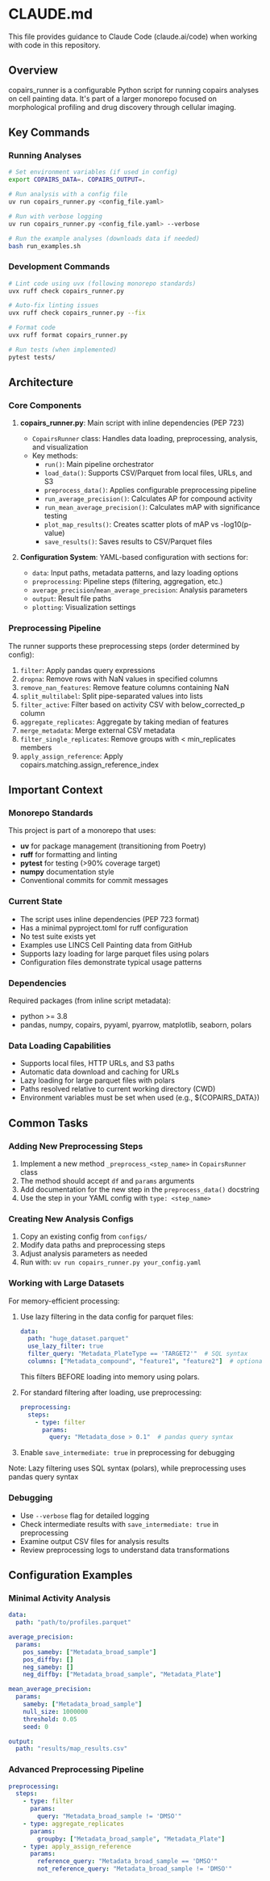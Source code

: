 # CLAUDE.md

This file provides guidance to Claude Code (claude.ai/code) when working with code in this repository.

## Overview

copairs_runner is a configurable Python script for running copairs analyses on cell painting data. It's part of a larger monorepo focused on morphological profiling and drug discovery through cellular imaging.

## Key Commands

### Running Analyses
```bash
# Set environment variables (if used in config)
export COPAIRS_DATA=. COPAIRS_OUTPUT=.

# Run analysis with a config file
uv run copairs_runner.py <config_file.yaml>

# Run with verbose logging
uv run copairs_runner.py <config_file.yaml> --verbose

# Run the example analyses (downloads data if needed)
bash run_examples.sh
```

### Development Commands
```bash
# Lint code using uvx (following monorepo standards)
uvx ruff check copairs_runner.py

# Auto-fix linting issues
uvx ruff check copairs_runner.py --fix

# Format code
uvx ruff format copairs_runner.py

# Run tests (when implemented)
pytest tests/
```

## Architecture

### Core Components
1. **copairs_runner.py**: Main script with inline dependencies (PEP 723)
   - `CopairsRunner` class: Handles data loading, preprocessing, analysis, and visualization
   - Key methods:
     - `run()`: Main pipeline orchestrator
     - `load_data()`: Supports CSV/Parquet from local files, URLs, and S3
     - `preprocess_data()`: Applies configurable preprocessing pipeline
     - `run_average_precision()`: Calculates AP for compound activity
     - `run_mean_average_precision()`: Calculates mAP with significance testing
     - `plot_map_results()`: Creates scatter plots of mAP vs -log10(p-value)
     - `save_results()`: Saves results to CSV/Parquet files

2. **Configuration System**: YAML-based configuration with sections for:
   - `data`: Input paths, metadata patterns, and lazy loading options
   - `preprocessing`: Pipeline steps (filtering, aggregation, etc.)
   - `average_precision`/`mean_average_precision`: Analysis parameters
   - `output`: Result file paths
   - `plotting`: Visualization settings

### Preprocessing Pipeline
The runner supports these preprocessing steps (order determined by config):
1. `filter`: Apply pandas query expressions
2. `dropna`: Remove rows with NaN values in specified columns
3. `remove_nan_features`: Remove feature columns containing NaN
4. `split_multilabel`: Split pipe-separated values into lists
5. `filter_active`: Filter based on activity CSV with below_corrected_p column
6. `aggregate_replicates`: Aggregate by taking median of features
7. `merge_metadata`: Merge external CSV metadata
8. `filter_single_replicates`: Remove groups with < min_replicates members
9. `apply_assign_reference`: Apply copairs.matching.assign_reference_index

## Important Context

### Monorepo Standards
This project is part of a monorepo that uses:
- **uv** for package management (transitioning from Poetry)
- **ruff** for formatting and linting
- **pytest** for testing (>90% coverage target)
- **numpy** documentation style
- Conventional commits for commit messages

### Current State
- The script uses inline dependencies (PEP 723 format)
- Has a minimal pyproject.toml for ruff configuration
- No test suite exists yet
- Examples use LINCS Cell Painting data from GitHub
- Supports lazy loading for large parquet files using polars
- Configuration files demonstrate typical usage patterns

### Dependencies
Required packages (from inline script metadata):
- python >= 3.8
- pandas, numpy, copairs, pyyaml, pyarrow, matplotlib, seaborn, polars

### Data Loading Capabilities
- Supports local files, HTTP URLs, and S3 paths
- Automatic data download and caching for URLs
- Lazy loading for large parquet files with polars
- Paths resolved relative to current working directory (CWD)
- Environment variables must be set when used (e.g., ${COPAIRS_DATA})

## Common Tasks

### Adding New Preprocessing Steps
1. Implement a new method `_preprocess_<step_name>` in `CopairsRunner` class
2. The method should accept `df` and `params` arguments
3. Add documentation for the new step in the `preprocess_data()` docstring
4. Use the step in your YAML config with `type: <step_name>`

### Creating New Analysis Configs
1. Copy an existing config from `configs/`
2. Modify data paths and preprocessing steps
3. Adjust analysis parameters as needed
4. Run with: `uv run copairs_runner.py your_config.yaml`

### Working with Large Datasets
For memory-efficient processing:
1. Use lazy filtering in the data config for parquet files:
   ```yaml
   data:
     path: "huge_dataset.parquet"
     use_lazy_filter: true
     filter_query: "Metadata_PlateType == 'TARGET2'"  # SQL syntax
     columns: ["Metadata_compound", "feature1", "feature2"]  # optional
   ```
   This filters BEFORE loading into memory using polars.

2. For standard filtering after loading, use preprocessing:
   ```yaml
   preprocessing:
     steps:
       - type: filter
         params:
           query: "Metadata_dose > 0.1"  # pandas query syntax
   ```

3. Enable `save_intermediate: true` in preprocessing for debugging

Note: Lazy filtering uses SQL syntax (polars), while preprocessing uses pandas query syntax

### Debugging
- Use `--verbose` flag for detailed logging
- Check intermediate results with `save_intermediate: true` in preprocessing
- Examine output CSV files for analysis results
- Review preprocessing logs to understand data transformations

## Configuration Examples

### Minimal Activity Analysis
```yaml
data:
  path: "path/to/profiles.parquet"

average_precision:
  params:
    pos_sameby: ["Metadata_broad_sample"]
    pos_diffby: []
    neg_sameby: []
    neg_diffby: ["Metadata_broad_sample", "Metadata_Plate"]

mean_average_precision:
  params:
    sameby: ["Metadata_broad_sample"]
    null_size: 1000000
    threshold: 0.05
    seed: 0

output:
  path: "results/map_results.csv"
```

### Advanced Preprocessing Pipeline
```yaml
preprocessing:
  steps:
    - type: filter
      params:
        query: "Metadata_broad_sample != 'DMSO'"
    - type: aggregate_replicates
      params:
        groupby: ["Metadata_broad_sample", "Metadata_Plate"]
    - type: apply_assign_reference
      params:
        reference_query: "Metadata_broad_sample == 'DMSO'"
        not_reference_query: "Metadata_broad_sample != 'DMSO'"
```